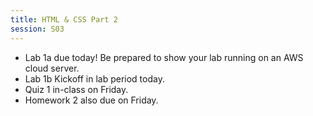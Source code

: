 ```yaml
---
title: HTML & CSS Part 2
session: S03
---
```

* Lab 1a due today! Be prepared to show your lab running on an AWS cloud server.
* Lab 1b Kickoff in lab period today.
* Quiz 1 in-class on Friday.
* Homework 2 also due on Friday.
